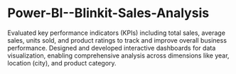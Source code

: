 # Power-BI--Blinkit-Sales-Analysis
 Evaluated key performance indicators (KPIs) including total sales, average sales, units sold, and product ratings to track and improve overall business performance. Designed and developed interactive dashboards for data visualization, enabling comprehensive analysis across dimensions like  year, location (city), and product category.
